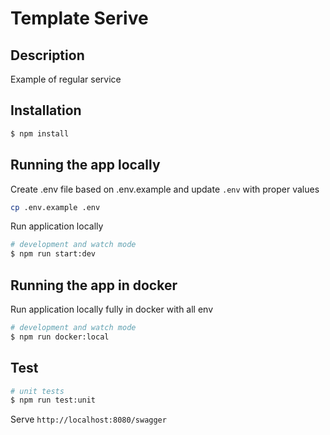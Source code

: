 # Template Serive

## Description

Example of regular service

## Installation

```bash
$ npm install
```

## Running the app locally

Create .env file based on .env.example and update `.env` with proper values

```bash
cp .env.example .env
```

Run application locally
```bash
# development and watch mode
$ npm run start:dev
```

## Running the app in docker

Run application locally fully in docker with all env
```bash
# development and watch mode
$ npm run docker:local
```

## Test

```bash
# unit tests
$ npm run test:unit
```

Serve `http://localhost:8080/swagger`
